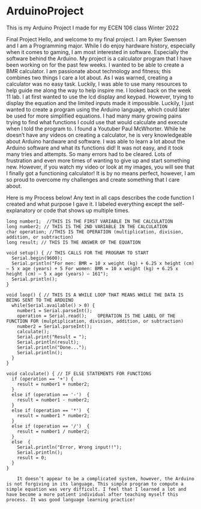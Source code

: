 # ArduinoProject
This is my Arduino Project I made for my ECEN 106 class Winter 2022

Final Project
	Hello, and welcome to my final project. I am Ryker Swensen and I am a Programming major. While I do enjoy hardware history, especially when it comes to gaming, I am most interested in software. Especially the software behind the Arduino. My project is a calculator program that I have been working on for the past few weeks. I wanted to be able to create a BMR calculator. I am passionate about technology and fitness; this combines two things I care a lot about. 
	As I was warned, creating a calculator was no easy task. Luckily, I was able to use many resources to help guide me along the way to help inspire me. I looked back on the week 11 lab. I at first wanted to use the lcd display and keypad. However, trying to display the equation and the limited inputs made it impossible. Luckily, I just wanted to create a program using the Arduino language, which could later be used for more simplified equations.
	I had many many growing pains trying to find what functions I could use that would calculate and execute when I told the program to. I found a Youtuber Paul McWhorter. While he doesn’t have any videos on creating a calculator, he is very knowledgeable about Arduino hardware and software. I was able to learn a lot about the Arduino software and what its functions did!
	It was not easy, and it took many tries and attempts. So many errors had to be cleared. Lots of frustration and even more times of wanting to give up and start something new. However, if you watch my video or look at my images, you will see that I finally got a functioning calculator! It is by no means perfect, however, I am so proud to overcome my challenges and create something that I care about.

Here is my Process below! Any text in all caps describes the code function I created and what purpose I gave it. I labeled everything except the self-explanatory or code that shows up multiple times. 

```
long number1;  //THIS IS THE FIRST VARIABLE IN THE CALCULATION
long number2; // THIS IS THE 2ND VARIABLE IN THE CALCULATION
char operation; //THIS IS THE OPERATION (multiplication, division, addition, or subtraction)
long result; // THIS IS THE ANSWER OF THE EQUATION

void setup() { // THIS CALLS FOR THE PROGRAM TO START
  Serial.begin(9600); 
  Serial.println("For men: BMR = 10 x weight (kg) + 6.25 x height (cm) – 5 x age (years) + 5 For women: BMR = 10 x weight (kg) + 6.25 x height (cm) – 5 x age (years) – 161");
  Serial.println();
}

void loop() { // THIS IS A WHILE LOOP THAT MEANS WHILE THE DATA IS BEING SENT TO THE ARDUINO
  while(Serial.available() > 0) {        
    number1 = Serial.parseInt();    
    operation = Serial.read();    OPERATION IS THE LABEL OF THE FUNCTION FOR (mulptiplication, division, addition, or subtraction)
    number2 = Serial.parseInt(); 
    calculate(); 
    Serial.print("Result = ");
    Serial.println(result); 
    Serial.println("Done..."); 
    Serial.println(); 
  }
}

void calculate() { // IF ELSE STATEMENTS FOR FUNCTIONS
  if (operation == '+') {
    result = number1 + number2;
  }
  else if (operation == '-')  {
    result = number1 - number2; 
  }
  else if (operation == '*')  {
    result = number1 * number2; 
  }
  else if (operation == '/')  {
    result = number1 / number2; 
  }
  else  {
    Serial.println("Error, Wrong input!!"); 
    Serial.println();
    result = 0;
  }
}

	It doesn’t appear to be a complicated system, however, the Arduino is not forgiving in its language. This simple program to compute a simple equation was very difficult. I feel that I learned a lot and have become a more patient individual after teaching myself this process. It was good language learning practice!
